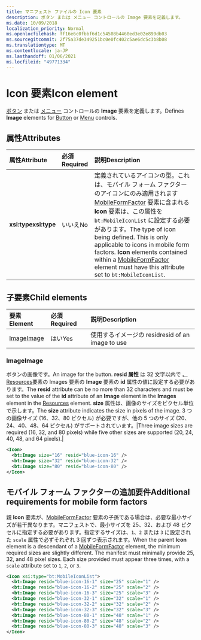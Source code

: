 ```yaml
---
title: マニフェスト ファイルの Icon 要素
description: ボタン または メニュー コントロールの Image 要素を定義します。
ms.date: 10/09/2018
localization_priority: Normal
ms.openlocfilehash: ff16e6c0fbbf6d1c54508b4460ed3e02e899db03
ms.sourcegitcommit: 2f75a37de349251bc0e0fc402c5ae6dc5c3b8b08
ms.translationtype: MT
ms.contentlocale: ja-JP
ms.lasthandoff: 01/06/2021
ms.locfileid: "49771334"
---
```

# <a name="icon-element"></a><span data-ttu-id="78032-103">Icon 要素</span><span class="sxs-lookup"><span data-stu-id="78032-103">Icon element</span></span>

<span data-ttu-id="78032-104">[ボタン](control.md#button-control) または [メニュー](control.md#menu-dropdown-button-controls) コントロールの **Image** 要素を定義します。</span><span class="sxs-lookup"><span data-stu-id="78032-104">Defines **Image** elements for [Button](control.md#button-control) or [Menu](control.md#menu-dropdown-button-controls) controls.</span></span>

## <a name="attributes"></a><span data-ttu-id="78032-105">属性</span><span class="sxs-lookup"><span data-stu-id="78032-105">Attributes</span></span>

|  <span data-ttu-id="78032-106">属性</span><span class="sxs-lookup"><span data-stu-id="78032-106">Attribute</span></span>  |  <span data-ttu-id="78032-107">必須</span><span class="sxs-lookup"><span data-stu-id="78032-107">Required</span></span>  |  <span data-ttu-id="78032-108">説明</span><span class="sxs-lookup"><span data-stu-id="78032-108">Description</span></span>  |
|:-----|:-----|:-----|
|  <span data-ttu-id="78032-109">**xsi:type**</span><span class="sxs-lookup"><span data-stu-id="78032-109">**xsi:type**</span></span>  |  <span data-ttu-id="78032-110">いいえ</span><span class="sxs-lookup"><span data-stu-id="78032-110">No</span></span>  | <span data-ttu-id="78032-p101">定義されているアイコンの型。これは、モバイル フォーム ファクターのアイコンにのみ適用されます [MobileFormFactor](mobileformfactor.md) 要素に含まれる **Icon** 要素は、この属性を `bt:MobileIconList` に設定する必要があります。</span><span class="sxs-lookup"><span data-stu-id="78032-p101">The type of icon being defined. This is only applicable to icons in mobile form factors. **Icon** elements contained within a [MobileFormFactor](mobileformfactor.md) element must have this attribute set to `bt:MobileIconList`.</span></span> |

## <a name="child-elements"></a><span data-ttu-id="78032-114">子要素</span><span class="sxs-lookup"><span data-stu-id="78032-114">Child elements</span></span>

|  <span data-ttu-id="78032-115">要素</span><span class="sxs-lookup"><span data-stu-id="78032-115">Element</span></span> |  <span data-ttu-id="78032-116">必須</span><span class="sxs-lookup"><span data-stu-id="78032-116">Required</span></span>  |  <span data-ttu-id="78032-117">説明</span><span class="sxs-lookup"><span data-stu-id="78032-117">Description</span></span>  |
|:-----|:-----|:-----|
|  [<span data-ttu-id="78032-118">Image</span><span class="sxs-lookup"><span data-stu-id="78032-118">Image</span></span>](#image)        | <span data-ttu-id="78032-119">はい</span><span class="sxs-lookup"><span data-stu-id="78032-119">Yes</span></span> |   <span data-ttu-id="78032-120">使用するイメージの resid</span><span class="sxs-lookup"><span data-stu-id="78032-120">resid of an image to use</span></span>         |

### <a name="image"></a><span data-ttu-id="78032-121">Image</span><span class="sxs-lookup"><span data-stu-id="78032-121">Image</span></span>

<span data-ttu-id="78032-122">ボタンの画像です。</span><span class="sxs-lookup"><span data-stu-id="78032-122">An image for the button.</span></span> <span data-ttu-id="78032-123">**resid 属性** は 32 文字以内で [、Resources](resources.md)要素の Images 要素の **Image** 要素の **id** 属性の値に設定する必要があります。</span><span class="sxs-lookup"><span data-stu-id="78032-123">The **resid** attribute can be no more than 32 characters and must be set to the value of the **id** attribute of an **Image** element in the **Images** element in the [Resources](resources.md) element.</span></span> <span data-ttu-id="78032-124">**size** 属性は、画像のサイズをピクセル単位で示します。</span><span class="sxs-lookup"><span data-stu-id="78032-124">The **size** attribute indicates the size in pixels of the image.</span></span> <span data-ttu-id="78032-125">3 つの画像サイズ (16、32、80 ピクセル) が必要ですが、他の 5 つのサイズ (20、24、40、48、64 ピクセル) がサポートされています。|</span><span class="sxs-lookup"><span data-stu-id="78032-125">Three image sizes are required (16, 32, and 80 pixels) while five other sizes are supported (20, 24, 40, 48, and 64 pixels).|</span></span>

```xml
<Icon>
  <bt:Image size="16" resid="blue-icon-16" />
  <bt:Image size="32" resid="blue-icon-32" />
  <bt:Image size="80" resid="blue-icon-80" />
</Icon>
```

## <a name="additional-requirements-for-mobile-form-factors"></a><span data-ttu-id="78032-126">モバイル フォーム ファクターの追加要件</span><span class="sxs-lookup"><span data-stu-id="78032-126">Additional requirements for mobile form factors</span></span>

<span data-ttu-id="78032-p103">親 **Icon** 要素が、[MobileFormFactor](mobileformfactor.md) 要素の子孫である場合は、必要な最小サイズが若干異なります。マニフェストで、最小サイズを 25、32、および 48 ピクセルに指定する必要があります。指定するサイズは、`1`、`2` または `3` に設定された `scale` 属性で必ずそれぞれ 3 回ずつ表示されます。</span><span class="sxs-lookup"><span data-stu-id="78032-p103">When the parent **Icon** element is a descendant of a [MobileFormFactor](mobileformfactor.md) element, the minimum required sizes are slightly different. The manifest must minimally provide 25, 32, and 48 pixel sizes. Each size provided must appear three times, with a `scale` attribute set to `1`, `2`, or `3`.</span></span>

```xml
<Icon xsi:type="bt:MobileIconList">
  <bt:Image resid="blue-icon-16-1" size="25" scale="1" />
  <bt:Image resid="blue-icon-16-2" size="25" scale="2" />
  <bt:Image resid="blue-icon-16-3" size="25" scale="3" />
  <bt:Image resid="blue-icon-32-1" size="32" scale="1" />
  <bt:Image resid="blue-icon-32-2" size="32" scale="2" />
  <bt:Image resid="blue-icon-32-3" size="32" scale="3" />
  <bt:Image resid="blue-icon-80-1" size="48" scale="1" />
  <bt:Image resid="blue-icon-80-2" size="48" scale="2" />
  <bt:Image resid="blue-icon-80-3" size="48" scale="3" />
</Icon>
```
